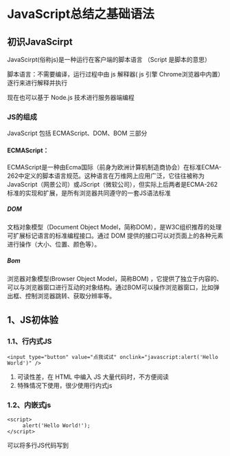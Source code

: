# JavaScript总结之基础语法

## 初识JavaScirpt

JavaScirpt(俗称js)是一种运行在客户端的脚本语言 （Script 是脚本的意思）

脚本语言：不需要编译，运行过程中由 js 解释器( js 引擎 Chrome浏览器中内置）逐行来进行解释并执行

现在也可以基于 Node.js 技术进行服务器端编程

### JS的组成

JavaScript 包括 ECMAScript、DOM、BOM 三部分

#### ECMAScript：

ECMAScript是一种由Ecma国际（前身为欧洲计算机制造商协会）在标准ECMA-262中定义的脚本语言规范。这种语言在万维网上应用广泛，它往往被称为JavaScript（网景公司）或JScript（微软公司），但实际上后两者是ECMA-262标准的实现和扩展，是所有浏览器共同遵守的一套JS语法标准

##### DOM

文档对象模型（Document Object Model，简称DOM），是W3C组织推荐的处理可扩展标记语言的标准编程接口。通过 DOM 提供的接口可以对页面上的各种元素进行操作（大小、位置、颜色等）。

##### Bom

浏览器对象模型(Browser Object Model，简称BOM) ，它提供了独立于内容的、可以与浏览器窗口进行互动的对象结构。通过BOM可以操作浏览器窗口，比如弹出框、控制浏览器跳转、获取分辨率等。

## 1、JS初体验

### 1.1、行内式JS

```
<input type="button" value="点我试试" onclink="javascript:alert('Hello World')" />
```

1. 
   可读性差，在 HTML 中编入 JS 大量代码时，不方便阅读
2. 特殊情况下使用，很少使用行内式js

### 1.2、内嵌式js

```
<script>
     alert('Hello World!');
</script>
```


可以将多行JS代码写到 <script>标签中

内嵌 JS 是学习中常用的手写方式

### 1.3、外部引用JS

```
<script src="new.js"></script>
//src 为js文件地址
```

1. 利于HTML页面代码结构化，把单独JS代码独立到HTML页面之外，既美观，又方便
2. 引用外部JS文件的script标签中间不可以写代码
3. 适合于JS代码量比较大的情况 工作中常用这种引用方式

## 2、JS基本语法

### 2.1、注释

#### 2.1.1、单行注释

```
 //  单行注释
```


快捷键 ctrl + /

#### 2.1.2、多行注释

```
/*
	多行注释
*/  
```


快捷键 shift + alt + a

### 2.2、输入输出语句

| 方法                           | 说明                           | 属于   |
| ------------------------------ | ------------------------------ | ------ |
| alert(‘我是弹出框’);           | 浏览器弹出提示框               | 浏览器 |
| console.log(‘我是打印台输出’); | 浏览器控制台打印输出信息       | 浏览器 |
| prompt(‘我是弹出的输入框’);    | 浏览器弹出输入框，用户可以输入 | 浏览器 |

1. 
   alert() 主要用来提示消息给用户看
2. console.log() 代码运行时用来给程序员看的消息

### 2.3、变量

变量是用于存放数据的容器，我们可以通过变量名获取数据，甚至修改数据

变量是程序在内存中申请的一块用来存放数据的空间

#### 2.3.1、变量初始化

var是一个JS关键字，用来声明变量(variable变量的意思)。使用该关键字声明变量后，计算机会自动为该变量分配内存空间。

name是定义的变量名，我们要通过变量名来访问内存中分配的空间

```
//声明变量同时赋值为'常安'
var name = '常安'; 
//同时声明多个变量时，只需要写一个 var， 多个变量名之间使用英文逗号隔开。
var age = 18, name ='常安';
```

#### 2.3.2、声明变量特殊情况

| 情况                       | 说明                   | 结果      |
| -------------------------- | ---------------------- | --------- |
| var age; console.log(age); | 只声明，不赋值         | undefined |
| console.log(age);          | 不声明 不赋值 直接使用 | 报错      |
| age = 10;console.log(age); | 不声明 只赋值          | 10        |

#### 2.2.3、变量的命名规范

1. 由字母(A-Z,a-z)，数字(0-9)，下划线(_)，美元符号($)组成如:userAge,num01,__name。
2. 严格区分大小写。 var name; 和 var Name; 是两个变量。
3. 不能是关键字，保留字。例如：var,for,in。
4. 遵循驼峰命名法。首字母小写，后面单词的首字母需要大写。myFirstName。

### 2.4、数据类型

JavaScript 是一种弱类型或者说动态语言。这意味着不用去提前声明变量的数据类型，在程序运行过程中，类型会被自动确定。

```
var age = 10; 			 //这是一个数字型
var areYouOk = '使得';	//这是一个字符串
```

- 
  在代码运行时，变量的数据类型是由 JS引擎 根据 = 右边变量值的数据类型来判断的，运行完毕之后， 变量就确定了数据类型。
- JavaScript 拥有动态类型，同时也意味着相同的变量可用作不同的类型

```
var x = 6;		//x为数字
var x = "Bill";	//x为字符串
```


**JS 把数据类型分为两类：**

JS 把数据类型分为两类：

在代码运行时，变量的数据类型是由 JS引擎 根据 = 右边变量值的数据类型来判断的，运行完毕之后， 变量就确定了数据类型。
JavaScript 拥有动态类型，同时也意味着相同的变量可用作不同的类型
var x = 6;		//x为数字
var x = "Bill";	//x为字符串
1
2
JS 把数据类型分为两类：

- 基本数据类型(Number,String,Boolean,Undefined,Null)
- 复杂数据类型(Object)

#### 2.4.1、基本数据类型

| 简单数据类型 | 说明                                                  | 默认值                |
| ------------ | ----------------------------------------------------- | --------------------- |
| Number       | 数字型，包含整数型值和浮点型值，如21，0.21            | 0                     |
| Boolean      | 布尔值类型，如true，false ，等价于1是和0 否           | false                 |
| Undefined    | var name; 声明了变量name但是没有赋值，此时a=undefined | undefined（未定义的） |
| String       | 字符串类型，如“常安”                                  | “” 空字符串           |

#### 2.4.2、数字型Number

JavaScript 数字类型既可以用来保存整数值，也可以保存小数(浮点数）。

```
var num = 123; 	//整数
var Num = 1.23; //小数
```


数字型进制

最常见的进制有二进制、八进制、十进制、十六进制。

数字型进制
最常见的进制有二进制、八进制、十进制、十六进制。

```
// 1.八进制数字序列范围：0~7
var num1 = 07; 		//对应十进制的7
var num2 = 019;		//对应十进制的19
var num3 = 08;		//对应十进制的8
// 2.十六进制数字序列范围：0~9以及A~F
var num = 0f0f0f;
```

- 在JS中八进制前面加0，十六进制前面加 0x

数字型范围

在JS中八进制前面加0，十六进制前面加 0x
数字型范围

1. JS中数值的最大值：Number.MAX_VALUE
2. JS中数值的最小值：Number.MIN_VALUE

```
consol.log(Number.MAX_VALUE); // 最大值 1.7976931348623157e+308
consol.log(Number.MIN_VALUE); // 最小值 5e-324
```


数字型的三个特殊值

数字型的三个特殊值

```
alert(Infinity); 	//Infinity(无穷大)
alert(-Infinity); 	//-Infinity(无穷小)
alert(NaN);       	//NaN - Not a Number ,代表任何一个非数值
```


isNaN()

这个方法用来判断非数字，并且返回一个值，如果是数字返回的是false，如果不是数字返回的是true

isNaN()
这个方法用来判断非数字，并且返回一个值，如果是数字返回的是false，如果不是数字返回的是true

```
//isNaN('需要判断的数据')
var number = 21;
console.log(isNaN(number));		//false,21不是一个非数字
var userName = "andy";
console.log(isNaN(userName));	//true,"andy"是一个非数字
```

#### 2.4.3、字符串型String

字符串型是引号中的任意文本，其语法为 “双引号” 和 ‘单引号’

2.4.3、字符串型String
字符串型是引号中的任意文本，其语法为 “双引号” 和 ‘单引号’

```
var str = '我在学习'; //用单引号表示字符串
var str1 = "我在学习"; //用双引号表示字符串
```

在 HTML 标签里面的属性使用的是双引号，JS 这里我们更推荐使用单引号。

字符串引号嵌套

JS可以用 单引号嵌套双引号，或者用 双引号嵌套单引号***（外双内单，外单内双）***

在 HTML 标签里面的属性使用的是双引号，JS 这里我们更推荐使用单引号。
字符串引号嵌套
JS可以用 单引号嵌套双引号，或者用 双引号嵌套单引号***（外双内单，外单内双）***

```
var str ='我爱"工作"' //可以用 ' ' 包含 " "
var str1 ="我是'学习'" //可以用" "  包含  ''
```


字符串转义符

字符串中也含有特殊字符，我们称之为转义符。转义符都是 \ 开头的，常用的转义符及其说明如下：

| 转义符 | 解释说明           |
| ------ | ------------------ |
| \n     | 换行符，n是newline |
| \ \    | 斜杠\              |
| \ ’    | ’ 单引号           |
| \ "    | "双引号            |
| \ t    | tab 缩进           |
| \ b    | 空格               |

字符串转义符
字符串中也含有特殊字符，我们称之为转义符。转义符都是 \ 开头的，常用的转义符及其说明如下：


字符串长度

字符串是由若干字符组成的，这些字符的数量就是字符串的长度。通过字符串的 length 属性可以获取整个字符串的长度。

```
//通过字符串的length属性可以获取整个字符串的长度
var str = "我爱学习！";
consolg.log(str.length);     //输出5
```


字符串的拼接

字符串的拼接

1. 多个字符串之间可以使用 + 进行拼接，其拼接方式为 字符串 + 任何类型 = 拼接之后的新字符串

2. 拼接前会把与字符串相加的任何类型转成字符串，再拼接成一个新的字符串

   注意：字符串 + 任何类型 =拼接之后的新字符串

```
//1 字符串相加
console.log('我爱工作' + ' ' + '我爱学习');  //我爱工作 我爱学习
//2 数值字符串相加
console.log('20' + '22'); //2022
//3 数值字符串+数值
console.log('20'+22); //2022
//4 数值+数值
console.log(20+22); //42
```



`+`号总结口诀：数值相加，字符相连

```
var myage = 18;
console.log('我今年'+myage+'岁');  //我今年18岁 变量不需加引号 引引加加，最终也是上面的形式 
```


字符串拼接加强

字符串拼接加强

```
console.log('我今年' + 18);			//只要有字符就会相连
var age = 18;
// console.log('我今年age岁了');		//这样不行,会输出 我今年age岁了

console.log('我今年' + age);		    // 我今年18岁了
console.log('我今年' + age + '岁啦');	// 我今年18岁啦
```

- 我们经常会将字符串和变量来拼接，因为变量可以很方便地修改里面的值
- 变量是不能添加引号的，因为加引号的变量会变成字符串
- 如果变量两侧都有字符串拼接，口诀“引引加加 ”，删掉数字变量写加中间

#### 2.4.4、布尔型Boolean

- 布尔类型有两个值：true 和 false ，其中 true 表示真（对），而 false 表示假（错）。
- 布尔型和数字型相加的时候， true 的值为 1 ，false 的值为 0。

```
var flag = true;
console.log(flag + 1); // 输出2 true当1来看，flase当0来看
```



#### 2.4.5、undefined未定义

一个声明后没有被赋值的变量会有一个默认值 undefined ( 如果进行相连或者相加时，注意结果）

```
// 如果一个变量声明未赋值，就是undefined 未定义数据类型
var str;
console.log(str);				//undefined
var beJoined = undefined;
console.log(beJoined + '我爱学习'); //undefined我爱学习
console.log(variable + 18); //NaN 
```

- undefined 和 字符串 相加，会拼接字符串
- undefined 和 数字 相加，最后结果是NaN

#### 2.4.6、空值null

一个声明变量给 null 值，里面存的值为空

```
var empty = null;
console.log(empty+ '前端'); //null前端
console.llog(empty + 1); // 1 
```

#### 2.4.7、typeof

typeof 可用来获取检测变量的数据类型

```
var num = 18;
console.log(typeof num) // 结果 number  
```

不同类型的返回值

| 类型      | 例               | 结果        |
| --------- | ---------------- | ----------- |
| string    | typeof “前端”    | “string”    |
| number    | typeof 18        | “number”    |
| boolean   | typeof true      | “boolean”   |
| undefined | typeof undefined | “undefined” |
| null      | typeof null      | “object”    |

#### 2.4.8、字面量

字面量是在源代码中一个固定值的表示法，通俗来说，就是字面量表示如何去表达这个值。

- 数字字面量：8，9，10
- 字符串字面量：‘大前端’，‘后端’
- 布尔字面量：true、false

通过控制台的字体颜色判断属于哪种数据类型

| 黑色 | 字符串            |
| ---- | ----------------- |
| 蓝色 | 数值              |
| 灰色 | undefined 和 null |

### 2.5、数据类型转换

使用表单、prompt 获取过来的数据默认是字符串类型的，此时就不能直接简单的进行加法运算，而需要转换变量的数据类型。通俗来说，就是把一种数据类型的变量转换成另外一种数据类型

我们通常会实现3种方式的转换：

- 转换为字符串类型
- 转换为数字型
- 转换为布尔型

#### 2.5.1转换为字符串型

| 方式           | 说明                         | 案例                                       |
| -------------- | ---------------------------- | ------------------------------------------ |
| toString()     | 转成字符串                   | var num = 1; alert(num.toString());        |
| String()       | 强制转换 转成字符串          | var num = 1; alert(String(num));           |
| 加号拼接字符串 | 和字符串拼接的结果都是字符串 | var num =1; console.log(num+“我是字符串”); |



```
//1.把数字型转换为字符串型 toString()  变量名.toString()
var num = 10;
var str = num.toString();
console.log(str);
//2.强制转换
console.log(String(num))
```

- toString() 和 String() 使用方式不一样
- 三种转换方式，我们更喜欢用第三种加号拼接字符串转换方式，这一方式也称为隐式转换

#### 2.5.2 转换为数字型

| 方式                 | 说明                         | 案例                |
| -------------------- | ---------------------------- | ------------------- |
| **parselnt()**       | 将string类型转成整数数值型   | parselnt(‘2022’)    |
| **parseFloat()**     | 将string类型转成浮点数数值型 | parseFloat(‘20.22’) |
| **Number()强制转换** | 将string类型转换为数值型     | Number(‘2022’)      |
| js 隐式转换(-, *, /) | 利用算术运算隐式转换为数值型 | ‘2022’-0            |



```
// 1.parseInt()
var age =prompt('请输入您的年龄');
console.log(age); //字符串
console.log(parseInt(age));  //数字型18
console.log(parseInt('20.22'));  //20取整
console.log(parseInt('20.91'));  //20,不会四舍五入
console.log(parseInt('120px'));  //120,会去掉单位

// 2.parseFloat()
console.log(parseFloat('3.14'));  //3.14
console.log(parseFloat('120px'));  //120,会去掉单位

// 3.利用Number(变量)
var str ='123';
console.log(Number(str));
console.log(Number('12'));   

// 4.利用了算术运算 - * /   隐式转换
console.log('12'-0);  // 数字12
console.log('123' - '120');  //数字//3
console.log('123' * 1);  // 数字123
```

- 注意 parseInt 和 parseFloat ，这两个是重点
- 隐式转换是我们在进行算数运算的时候，JS自动转换了数据类型

#### 2.5.3转换为布尔型

| 方法          | 说明               | 案例             |
| ------------- | ------------------ | ---------------- |
| Boolean()函数 | 其他类型转成布尔值 | Boolean(‘true’); |

代表空 否定的值会被转换为false，如 ’ ', 0, NaN , null , undefined
其余的值都会被被转换为true

```
console.log(Boolean('')); //false
console.log(Boolean(0));  //false
console.log(Boolean(NaN)); //false
console.log(Boolean(null)); //false
console.log(Boolean(undefined)); //false
console.log(Boolean('常安')); //true
console.log(Boolean(18));   //true
```

### 2.6、运算符

运算符（operator）也被称为操作符，是用于实现赋值、比较和执行算数运算等功能的符号

JavaScript 中常用的运算符有：

- 算数运算符
- 递增和递减运算符
- 比较运算符
- 逻辑运算符
- 赋值运算符

#### 2.6.1算术运算符

定义：算术运算使用的符号，用于执行两个变量或值的算术运算。

| 运算符 | 描述           | 实例                        |
| ------ | -------------- | --------------------------- |
| +      | 加             | 10 + 20 =30                 |
| -      | 减             | 10 - 20 =-10                |
| *      | 乘             | 10 * 20 =200                |
| /      | 除             | 10 / 20 =0.5                |
| %      | 取余数（取模） | 返回除不尽剩余的数 9 % 2 =1 |



#### 2.6.2、浮点数的精度问题

浮点数值的最高精度是17位小数，但在进行算数计算时其精确度远远不如整数

```
console.log(0.1+0.2) //不是 0.3 而是 0.30000000000000004
console.log(0.1*0.2) //不是0.02 而是 0.020000000000000004
```


所以不要直接判断两个浮点数是否相等

#### 2.6.3递增和递减运算符

递增(++)
递减(–)
放在变量前面时，我们称为前置递增(递减)运算符
放在变量后面时，我们称为后置递增(递减)运算符
注意：递增和递减运算符必须和变量配合使用。

##### 2.6.3.1前置递增运算符

定义：前置递增运算符就是在变量名前用++ 如 ++num
口诀：先自加1·后返回值

```
var num = 10;
console.log(++num + 10); // 等同于 11+10  此时num=11 输出21
```

##### 2.6.3.2后置递增运算符

定义：后置递增运算符就是在变量名后用++ 如 num++
口诀：先返回原值，后自加1

```
var num = 10;
console.log(10 + num++); // 先返回原值10相加等于20 然后num+1  
console.log(num) //输出11
```

#### 2.6.4、比较(关系)运算符

比较运算符是两个数据进行比较时所使用的运算符，比较运算后，会返回一个布尔值(true / false)作为比较运算的结果。

| 运算符名称 | 说明                     | 案例                   | 结果        |
| ---------- | ------------------------ | ---------------------- | ----------- |
| <          | 小于号                   | 1 < 2                  | true        |
| >          | 大于号                   | 1 > 2                  | false       |
| >=         | 大于等于号(大于或者等于) | 2 >= 2                 | true        |
| <=         | 小于等于号(小于或者等于) | 3 <= 2                 | false       |
| ==         | 判等号(会转型)           | 37 == 37               | true        |
| !=         | 不等号                   | 37 != 37               | false       |
| =\== !==   | 全等                     | 要求值和数据类型都一致 | 37 === ‘37’ |

2.6.4、比较(关系)运算符
比较运算符是两个数据进行比较时所使用的运算符，比较运算后，会返回一个布尔值(true / false)作为比较运算的结果。

注意

| 符号 | 作用 | 用法                                   |
| ---- | ---- | -------------------------------------- |
| =    | 赋值 | 把右边给左边                           |
| ==   | 判断 | 判断两边值是否相等(注意此时有隐士转换) |
| ===  | 全等 | 判断两边的值和数据类型是否完全相同     |

```
console.log(1 == '1');		//这里'18'就做了隐式转换 true
console.log(1 === '1');		//false
```

#### 2.6.5、逻辑运算符

逻辑运算符是用来进行布尔值运算的运算符，其返回值也是布尔值

| 逻辑运算符 | 说明                   | 案例            |
| ---------- | ---------------------- | --------------- |
| &&         | “逻辑与”，简称"与" and | true && false   |
| \|\|       | “逻辑或”，简称"或" or  | true \|\| false |
| ！         | “逻辑非”，简称"非" not | ！true          |

逻辑与：两边都是 true才返回 true，否则返回 false

```
var num = 1<2 && 3<4  //1<2为true 3<4为true
console.log(num) //true

var num = 1>2 && 3>4 //1>2为false 3>4为false
console.log(num) //false

var num = 1<2 && 3>4  //1<2为true 3>4为false 
console.log(num) //false

var num = 1>2 && 3<4  //1>2为false 3<4为true
console.log(num) //false
```


逻辑或：两边都为 false 才返回 false，否则都为true

```
var num = 1>2 || 3>4 //1>2为false 3>4为false
console.log(num)     //false

var num = 1<2 || 3<4  //1<2为true 3<4为true
console.log(num)      //true

var num = 1<2 || 3>4  //1<2为true 3>4为false 
console.log(num)      //true

var num = 1>2 || 3<4  //1>2为false 3<4为true
console.log(num)       //true
```


逻辑非：逻辑非（!）也叫作取反符，用来取一个布尔值相反的值，如 true 的相反值是 false

```
var isOk = !true;
console.log(isOk);  // false
//逻辑非（!）也叫作取反符，用来取一个布尔值相反的值，如 true 的相反值是 false
```

##### 2.6.5.1、短路运算(逻辑中断)

短路运算的原理：当有多个表达式（值）时,左边的表达式值可以确定结果时,就不再继续运算右边的表达式的值

逻辑与

语法：表达式1 && 表达式2

2.6.5.1、短路运算(逻辑中断)
短路运算的原理：当有多个表达式（值）时,左边的表达式值可以确定结果时,就不再继续运算右边的表达式的值
逻辑与
语法：表达式1 && 表达式2

- 如果第一个表达式的值为true，则返回表达式2
- 如果第一个表达式的值为false，则返回表达式1

```
console.log(0<1 && 456);   //456
console.log(0 > 2 && 456);  //0
console.log(0<1 && 0 < 2 && 789);  //789
```


逻辑或
语法：表达式1 || 表达式2

- 如果第一个表达式的值为true，则返回表达式1
- 如果第一个表达式的值为false，则返回表达式2

```
console.log(0 < 1 || 456); //false
console.log(0 || 456);   //456
console.log(0 < 1 || 2 < 3 || 789);  //true
console.log(0 > 1 || 2 > 3 || 789);  //789

var num = 0;
console.log(123 || num++);
// 先返回在加，相当于 (123 || 0)
console.log(num);    // 123
```

#### 2.6.6、赋值运算符

定义：用来把数据赋值给变量的运算符。

| 赋值运算符 | 说明                 | 案例                        |
| ---------- | -------------------- | --------------------------- |
| =          | 直接赋值             | var usrName = ‘我是值’      |
| += ，-=    | 加，减一个数后再赋值 | var age = 10； age+=5；//15 |
| *=，/=，%= | 乘，除，取余后再赋值 | var age = 2; age*=5; //10   |

```
var age = 10;
console.log(age += 5);  // 相当于 age = age + 5 输出 15
console.log(age -= 5);  // 相当于 age = age - 5 输出 5
console.log(age *= 10); // 相当于 age = age * 10  输出50
```



#### 2.6.7、运算符优先级

| 优先级 | 运算符     | 顺序                      |
| ------ | ---------- | ------------------------- |
| 1      | 小括号     | ()                        |
| 2      | 一元运算符 | ++ – ！                   |
| 3      | 算数运算符 | 先 * / 后 + -             |
| 4      | 关系运算符 | >, >= , < , <=,           |
| 5      | 相等运算符 | ！=，=，！==              |
| 6      | 逻辑运算符 | 先 && 后 \|\|（先与后或） |
| 7      | 赋值运算符 | =                         |
| 8      | 逗号运算符 | ，                        |


2.6.7、运算符优先级

1. 一元运算符里面的逻辑非优先级很高
2. 逻辑与 比 逻辑或 优先级高

### 2.7、流程控制

流程控制主要有三种结构，分别是顺序结构、分支结构和循环结构，这三种结构代表三种代码执行的顺序

#### 2.7.1、分支结构

JS 语言提供了两种分支结构语句：JS 语句 switch语句

##### 2.7.1.1、if语句

```
// 条件成立执行代码，否则什么也不做
if (条件表达式) {
   //条件成立执行的代码语句
}
//案例
var a = 5
var b = 4
// 条件成立执行代码，否则什么也不做
if(a>b){
   //条件成立执行的代码语句
  console.log('我是符合a>b这个条件的') 
}  //输出 我是符合a>b这个条件的
```



##### 2.7.1.2、if else 语句

```
// 条件成立，执行if里面代码，否则执行else里面的代码
if(条件表达式){
 //[如果]条件成立执行的代码
}else{
 //[否则]执行的代码
}
//案例
var a = 5
var b = 4
if(a<b){
console.log('我是符合a>b这个条件的')
}else{
console.log('我是不符合a<b这个条件的')
} // 我是不符合a<b这个条件的
```



##### 2.7.1.3、if else if 语句

```
if(条件表达式1){
  语句1;
}else if(条件表达式2){
  语句2;
}else if(条件表达式3){
  语句3;
}else{
  //上述条件都不成立执行此处代码
}
//案例 接收用户输入的分数，根据分数输出对应的等级字母 A、B、C、D、E
//1. 90分(含)以上 ，输出：A
//2.80分(含)~ 90 分(不含)，输出：B
//3.70分(含)~ 80 分(不含)，输出：C
//4.60分(含)~ 70 分(不含)，输出：D
//5.60分(不含) 以下，输出： E

 var score = prompt('请您输入分数:');
  if (score >= 90) {
     alert('A');
  } else if (score >= 80) {
     alert('B');
  } else if (score >= 70) {
     alert('C');
  } else if (score >= 60) {
     alert('D');
  } else {
     alert('可以再努力点吗，你很棒，但还不够棒');
  }
```



#### 2.7.2、三元表达式

语法结构 : 表达式1 ? 表达式2 : 表达式3
执行思路：如果表达式1为true，则返回表达式2的值,如果表达式1为false，则返回表达式3的值
案例：判断成绩是否合格
用户输入分数大于等于60分合格负责不合格

```
var figuer = prompt('请输入你的分数');
var qualified = '合格'
var noQualified = '不合格'
var result = figuer >= 60 ? qualified  : noQualified
console.log(result);
```



#### 2.7.3、switch

```
switch(表达式){
  case value1:
     //表达式等于 value1 时要执行的代码
     break;
  case value2:
     //表达式等于value2 时要执行的代码
     break;
  default:
     //表达式不等于任何一个value时要执行的代码     
}
```

1. switch ：开关 转换 ， case ： 查询选项
2. 关键字 switch 后面括号内可以是表达式或值， 通常是一个变量
3. 关键字 case , 后跟一个选项的表达式或值，后面跟一个冒号
4. switch 表达式的值会与结构中的 case 的值做比较
5. 如果存在匹配全等(===) ，则与该 case 关联的代码块会被执行，并在遇到 break 时停止，整个 switch 语句代码执行结束
6. 如果所有的 case 的值都和表达式的值不匹配，则执行 default 里的代码
7. 执行case 里面的语句时，如果没有break，则继续执行下一个case里面的语句

案例：查询上课时间表

```
var figuer = prompt('请输入科目');
 switch(figuer){
  case '语文':
   console.log('语文上课时间在早上8点')
  break;
  case '数学':
   console.log('数学上课时间在早上9点')
  break;
  case '英语':
   console.log('英语上课时间在下午2点')
  break;
  default:
   console.log('今天没有这节课')
}	
```

## 3、循环

### 3.1、for循环

在程序中，一组被重复执行的语句被称之为循环体，能否继续重复执行，取决于循环的终止条件。由循环体及循环的终止条件组成的语句，被称之为循环语句



```
for(初始化变量;条件表达式;操作表达式){
   //循环体
}
//案例:输出十次你好
for(var i = 1 ; i<=10 ; i++){
  console.log('你好')
}
// 求1-100所以的整数和
var sum = 0;
for (var i = 1; i <= 100; i++) {
    var sum = sum + i;
}
console.log(sum);

//求1-100之间所有偶数和奇数的和
var sum1 = 0;
var sum2 = 0;
for (var i = 1; i <= 100; i++) {
    if (i % 2 == 0) {
        sum1 = sum1 + i;
    } else {
        sum2 = sum2 + i;
    }
}
console.log('偶数和为' + sum1);
console.log('奇数和为' + sum2);
```

### 3.2、双重for循环

循环嵌套是指在一个循环语句中再定义一个循环语句的语法结构，例如在for循环语句中，可以再嵌套一个for 循环，这样的 for 循环语句我们称之为双重for循环。

```
for(外循环的初始;外循环的条件;外形循环的操作表达式){
    for(内循环的初始;内循环的条件;内循环的操作表达式){
        需执行的代码;
    }
}
```

- 内层循环可以看做外层循环的语句
- 内层循环执行的顺序也要遵循 for 循环的执行顺序
- 外层循环执行一次，内层循环要执行全部次数

案例：打印三角形

- 外层的 for 控制行数 i ，循环10次可以打印10行
- 内层的 for 控制每行的星星个数 j
- 核心算法： 每一行星星的个数： j = i ; j <= 10; j++
- 每行打印完毕后，都需要重新换一行

```
var str = '';
var row = prompt('请输入行数');
var col = prompt('请输入列数');
for (var i = 1; i <= row; i++) {
    for (var j = i; j <= col; j++) {
        star += '*';
    }
    star += '\n';
}
console.log(str);
```



### 3.3、while循环

```
while(条件表达式){
  //循环体代码
}
```


执行思路：

执行思路：

- 先执行条件表达式，如果结果为 true，则执行循环体代码；如果为 false，则退出循环，执行后面代码
- 循环体代码执行完毕后，程序会继续判断执行条件表达式，如条件仍为true，则会继续执行循环体，直到循环条件为 false 时，整个循环过程才会结束

注意

- 使用 while 循环时一定要注意，它必须要有退出条件，否则会称为死循环
- while 循环和 for 循环的不同之处在于 while 循环可以做较为复杂的条件判断，比如判断用户名和密码

例子 计算 1 ~ 100 之间所有整数的和

```
var count = 1;
var sum = 0;
while (count <= 100) {
sum += count ;
 count ++;
}
 console.log('1-100的整数和为' + count );
```



### 3.4、do while循环

```
do {
  //循环体代码-条件表达式为true的时候重复执行循环一代码
}while(条件表达式);
```

执行思路：

- 先执行一次循环体代码
- 再执行表达式，如果结果为true，则继续执行循环体代码，如果为false，则退出循环，继续执行后面的代码
- 先执行再判断循环体，所以dowhile循环语句至少会执行一次循环体代码

需求：弹出一个提示框， 你爱我吗？ 如果输入我爱你，就提示结束，否则，一直询问

```
 do {
	var love = prompt('你爱我吗？');
} while (love != '我爱你');
	alert('登录成功');
```



### 3.5、continue 关键字

continue 关键字用于立即跳出本次循环，继续下一次循环（本次循环体中 continue 之后的代码就会少执行一次）。
例如，做5道题，第3个不会做，就不做第三个，继续做第4道和第5道

```
for (var i = 1; i <= 5; i++) {
 if (i == 3) {
     console.log('道题不会做，跳过');
     continue; // 跳出本次循环，跳出的是第3次循环 
  }
  console.log('我正在做第' + i + '道题');
}
```

### 3.6、break关键字

break 关键字用于立即跳出整个循环
例如，做5道题，做到第3个发现不会做，其余的也不做了

```
for (var i = 1; i <= 5; i++) {
   if (i == 3) {
       break; // 直接退出整个for 循环，跳到整个for下面的语句
   }
   console.log('我正在吃第' + i + '个包子呢');
```

————————————————
版权声明：本文为CSDN博主「老王不秃头」的原创文章，遵循CC 4.0 BY-SA版权协议，转载请附上原文出处链接及本声明。
原文链接：https://blog.csdn.net/weixin_64609738/article/details/127510713